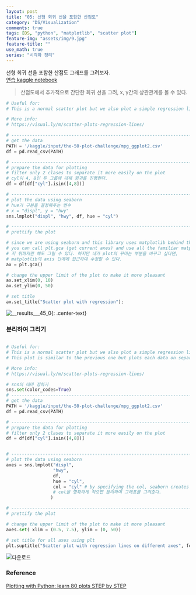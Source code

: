 ```yaml
---
layout: post
title: "05: 선형 회귀 선을 포함한 산점도"
category: "DS/Visualization"
comments: true
tags: [DS, "python", "matplotlib", "scatter plot"]
feature-img: "assets/img/9.jpg"
feature-title: ""
use_math: true
series: "시각화 정리"
---
```


선형 회귀 선을 포함한 산점도 그래프를 그려보자.  
[연습 kaggle notebook](https://www.kaggle.com/wansook0316/plotting-with-python-learn-80-plots-step-by-step/edit)

> 산점도에서 추가적으로 간단한 회귀 선을 그려, x, y간의 상관관계를 볼 수 있다.

```python
# Useful for:
# This is a normal scatter plot but we also plot a simple regression line to see the correlation between the x and the y variables.

# More info:
# https://visual.ly/m/scatter-plots-regression-lines/

# ----------------------------------------------------------------------------------------------------
# get the data
PATH = '/kaggle/input/the-50-plot-challenge/mpg_ggplot2.csv'
df = pd.read_csv(PATH)

# ----------------------------------------------------------------------------------------------------
# prepare the data for plotting
# filter only 2 clases to separate it more easily on the plot
# cyl이 4, 8인 두 그룹에 대해 회귀를 진행한다.
df = df[df["cyl"].isin([4,8])]

# ----------------------------------------------------------------------------------------------------
# plot the data using seaborn
# hue가 구분을 결정해주는 변수
# x = "displ", y = "hwy"
sns.lmplot("displ", "hwy", df, hue = "cyl")

# ----------------------------------------------------------------------------------------------------
# prettify the plot

# since we are using seaborn and this library uses matplotlib behind the scenes
# you can call plt.gca (get current axes) and use all the familiar matplotlib commands
# 저 위까지만 해도 그릴 수 있다. 하지만 내가 plot의 꾸미는 부분을 바꾸고 싶다면,
# matplotlib의 axis 단계에 접근하여 수정할 수 있다.
ax = plt.gca()

# change the upper limit of the plot to make it more pleasant
ax.set_xlim(0, 10)
ax.set_ylim(0, 50)

# set title
ax.set_title("Scatter plot with regression");
```

![__results___45_0](https://user-images.githubusercontent.com/37871541/81907071-2c90a780-9602-11ea-8960-fd586a4bc4dc.png){: .center-text}

### 분리하여 그리기

```python

# Useful for:
# This is a normal scatter plot but we also plot a simple regression line to see the correlation between the x and the y variables.
# This plot is similar to the previous one but plots each data on separate axes

# More info:
# https://visual.ly/m/scatter-plots-regression-lines/

# sns의 테마 정하기
sns.set(color_codes=True)
# ----------------------------------------------------------------------------------------------------
# get the data
PATH = '/kaggle/input/the-50-plot-challenge/mpg_ggplot2.csv'
df = pd.read_csv(PATH)

# ----------------------------------------------------------------------------------------------------
# prepare the data for plotting
# filter only 2 clases to separate it more easily on the plot
df = df[df["cyl"].isin([4,8])]


# ----------------------------------------------------------------------------------------------------
# plot the data using seaborn
axes = sns.lmplot("displ",
                  "hwy",
                  df,
                  hue = "cyl",
                  col = "cyl" # by specifying the col, seaborn creates several axes for each group
                  # col을 명확하게 적으면 분리하여 그래프를 그려준다.
                 )

# ----------------------------------------------------------------------------------------------------
# prettify the plot

# change the upper limit of the plot to make it more pleasant
axes.set( xlim = (0.5, 7.5), ylim = (0, 50))

# set title for all axes using plt
plt.suptitle("Scatter plot with regression lines on different axes", fontsize = 10);
```

![다운로드](https://user-images.githubusercontent.com/37871541/81907517-da03bb00-9602-11ea-8668-0b5ff7a77596.png)

### Reference

[Plotting with Python: learn 80 plots STEP by STEP](https://www.kaggle.com/python10pm/plotting-with-python-learn-80-plots-step-by-step)
